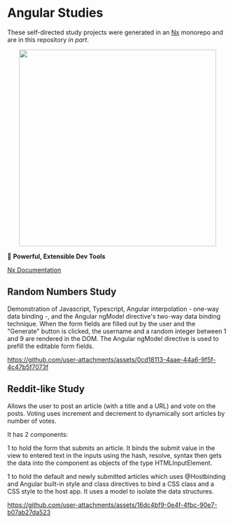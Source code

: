 # Angular Studies

These self-directed study projects were generated in an [Nx](https://nx.dev) monorepo and are in this repository *in part*.

<p style="text-align: center;"><img src="https://raw.githubusercontent.com/nrwl/nx/master/images/nx-logo.png" width="450"></p>

🔎 **Powerful, Extensible Dev Tools**

[Nx Documentation](https://nx.dev/angular)

## Random Numbers Study
Demonstration of Javascript, Typescript, Angular interpolation - one-way data binding -, and the Angular ngModel directive's two-way data binding technique. When the form fields are filled out by the user and the "Generate" button is clicked, the username and a random integer between 1 and 9 are rendered in the DOM. The Angular ngModel directive is used to prefill the editable form fields.


https://github.com/user-attachments/assets/0cd18113-4aae-44a6-9f5f-4c47b5f7073f


## Reddit-like Study
Allows the user to post an article (with a title and a URL) and vote on the posts. Voting uses increment and decrement to dynamically sort articles by number of votes.

It has 2 components:

1 to hold the form that submits an article. It binds the submit value in the view to entered text in the inputs using the hash, resolve, syntax then gets the data into the component as objects of the type HTMLInputElement.

1 to hold the default and newly submitted articles which uses @Hostbinding and Angular built-in style and class directives to bind a CSS class and a CSS style to the host app. It uses a model to isolate the data structures.


https://github.com/user-attachments/assets/16dc4bf9-0e4f-4fbc-90e7-b07ab27da523

